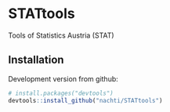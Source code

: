 # STATtools
Tools of Statistics Austria (STAT)

## Installation

Development version from github:

```R
# install.packages("devtools")
devtools::install_github("nachti/STATtools")
```
